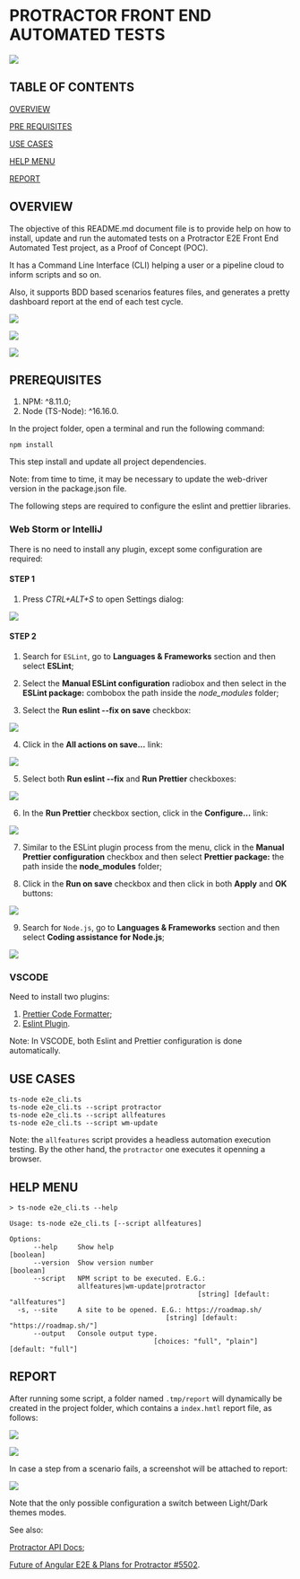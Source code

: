 # PROTRACTOR FRONT END AUTOMATED TESTS

![](./assets/readMeMd/protractorAT1.gif)

## TABLE OF CONTENTS

[OVERVIEW](#overview)

[PRE REQUISITES](#prerequisites)

[USE CASES](#use-cases)

[HELP MENU](#help-menu)

[REPORT](#report)

## OVERVIEW

The objective of this README.md document file is to provide help on how to install, update and run the automated tests on a Protractor E2E Front End Automated Test project, as a Proof of Concept (POC).

It has a Command Line Interface (CLI) helping a user or a pipeline cloud to inform scripts and so on.

Also, it supports BDD based scenarios features files, and generates a pretty dashboard report at the end of each test cycle.

![](./assets/readMeMd/bddFeature1.png)

![](./assets/readMeMd/reportDashboard1.png)

![](./assets/readMeMd/reportScenario1.png)


## PREREQUISITES

1. NPM: ^8.11.0;
2. Node (TS-Node): ^16.16.0.

In the project folder, open a terminal and run the following command:

```
npm install
```

This step install and update all project dependencies.

Note: from time to time, it may be necessary to update the web-driver version in the package.json file.

The following steps are required to configure the eslint and prettier libraries.

### Web Storm or IntelliJ

There is no need to install any plugin, except some configuration are required:

#### STEP 1

1. Press <i>CTRL+ALT+S</i> to open Settings dialog:

![](./assets/readMeMd/esLint1.png)

#### STEP 2

1. Search for `ESLint`, go to <b>Languages & Frameworks</b> section and then select <b>ESLint</b>;


2. Select the <b>Manual ESLint configuration</b> radiobox and then select in the <b>ESLint package:</b> combobox the path inside the <i>node_modules</i> folder;


3. Select the <b>Run eslint --fix on save</b> checkbox:

![](./assets/readMeMd/esLint2a.png)

4. Click in the <b>All actions on save...</b> link:

![](./assets/readMeMd/esLint2b.png)

5. Select both <b>Run eslint --fix</b> and <b>Run Prettier</b> checkboxes:

![](./assets/readMeMd/esLint2c.png)

6. In the <b>Run Prettier</b> checkbox section, click in the <b>Configure...</b> link:

![](./assets/readMeMd/esLint2d.png)

7. Similar to the ESLint plugin process from the menu, click in the <b>Manual Prettier configuration</b> checkbox and then select <b>Prettier package:</b> the path inside the <b>node_modules</b> folder;


8. Click in the <b>Run on save</b> checkbox and then click in both <b>Apply</b> and <b>OK</b> buttons:

![](./assets/readMeMd/esLint2e.png)

9. Search for `Node.js`, go to <b>Languages & Frameworks</b> section and then select <b>Coding assistance for Node.js</b>;

![](./assets/readMeMd/node1.png)

### VSCODE

Need to install two plugins:

1. [Prettier Code Formatter](https://marketplace.visualstudio.com/items?itemName=dbaeumer.vscode-eslint);
2. [Eslint Plugin](https://marketplace.visualstudio.com/items?itemName=dbaeumer.vscode-eslint).

Note: In VSCODE, both Eslint and Prettier configuration is done automatically.

## USE CASES

```
ts-node e2e_cli.ts
ts-node e2e_cli.ts --script protractor
ts-node e2e_cli.ts --script allfeatures
ts-node e2e_cli.ts --script wm-update
```

Note: the `allfeatures` script provides a headless automation execution testing. By the other hand, the `protractor` one executes it openning a browser.

## HELP MENU

```
> ts-node e2e_cli.ts --help

Usage: ts-node e2e_cli.ts [--script allfeatures]

Options:
      --help     Show help                                             [boolean]
      --version  Show version number                                   [boolean]
      --script   NPM script to be executed. E.G.:
                 allfeatures|wm-update|protractor
                                               [string] [default: "allfeatures"]
  -s, --site     A site to be opened. E.G.: https://roadmap.sh/
                                       [string] [default: "https://roadmap.sh/"]
      --output   Console output type.
                                    [choices: "full", "plain"] [default: "full"]
```

## REPORT

After running some script, a folder named `.tmp/report` will dynamically be created in the project folder, which contains a `index.hmtl` report file, as follows:

![](./assets/readMeMd/reportDashboard1.png)

![](./assets/readMeMd/reportScenario1.png)

In case a step from a scenario fails, a screenshot will be attached to report:  

![](./assets/readMeMd/reportError1.png)

Note that the only possible configuration a switch between Light/Dark themes modes.

See also:

[Protractor API Docs](https://www.protractortest.org/#/api);

[Future of Angular E2E & Plans for Protractor #5502](https://github.com/angular/protractor/issues/5502).